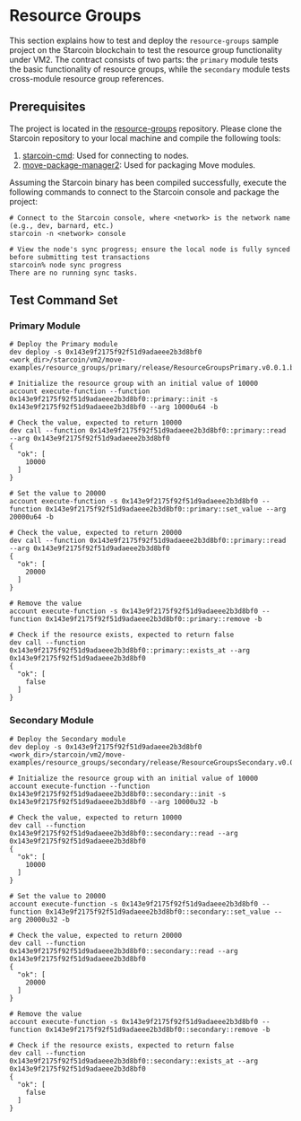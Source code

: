 # Resource Groups

This section explains how to test and deploy the `resource-groups` sample project on the Starcoin blockchain to test the
resource group functionality under VM2. The contract consists of two parts: the `primary` module tests the basic
functionality of resource groups, while the `secondary` module tests cross-module resource group references.

## Prerequisites

The project is located in
the [resource-groups](https://github.com/starcoinorg/starcoin/tree/dual-verse-dag/vm2/move-examples/resource_groups)
repository. Please clone the Starcoin repository to your local machine and compile the following tools:

1. [starcoin-cmd](https://github.com/starcoinorg/starcoin/tree/dual-verse-dag/cmd/starcoin): Used for connecting to
   nodes.
2. [move-package-manager2](https://github.com/starcoinorg/starcoin/tree/dual-verse-dag/vm2/move-package-manager): Used
   for packaging Move modules.

Assuming the Starcoin binary has been compiled successfully, execute the following commands to connect to the Starcoin
console and package the project:

```shell
# Connect to the Starcoin console, where <network> is the network name (e.g., dev, barnard, etc.)
starcoin -n <network> console

# View the node's sync progress; ensure the local node is fully synced before submitting test transactions
starcoin% node sync progress
There are no running sync tasks.
```

## Test Command Set

### Primary Module

```shell
# Deploy the Primary module
dev deploy -s 0x143e9f2175f92f51d9adaeee2b3d8bf0 <work_dir>/starcoin/vm2/move-examples/resource_groups/primary/release/ResourceGroupsPrimary.v0.0.1.blob

# Initialize the resource group with an initial value of 10000
account execute-function --function 0x143e9f2175f92f51d9adaeee2b3d8bf0::primary::init -s 0x143e9f2175f92f51d9adaeee2b3d8bf0 --arg 10000u64 -b

# Check the value, expected to return 10000
dev call --function 0x143e9f2175f92f51d9adaeee2b3d8bf0::primary::read --arg 0x143e9f2175f92f51d9adaeee2b3d8bf0
{
  "ok": [
    10000
  ]
}

# Set the value to 20000
account execute-function -s 0x143e9f2175f92f51d9adaeee2b3d8bf0 --function 0x143e9f2175f92f51d9adaeee2b3d8bf0::primary::set_value --arg 20000u64 -b

# Check the value, expected to return 20000
dev call --function 0x143e9f2175f92f51d9adaeee2b3d8bf0::primary::read --arg 0x143e9f2175f92f51d9adaeee2b3d8bf0
{
  "ok": [
    20000
  ]
}

# Remove the value
account execute-function -s 0x143e9f2175f92f51d9adaeee2b3d8bf0 --function 0x143e9f2175f92f51d9adaeee2b3d8bf0::primary::remove -b

# Check if the resource exists, expected to return false
dev call --function 0x143e9f2175f92f51d9adaeee2b3d8bf0::primary::exists_at --arg 0x143e9f2175f92f51d9adaeee2b3d8bf0
{
  "ok": [
    false
  ]
}
```

### Secondary Module

```shell
# Deploy the Secondary module
dev deploy -s 0x143e9f2175f92f51d9adaeee2b3d8bf0 <work_dir>/starcoin/vm2/move-examples/resource_groups/secondary/release/ResourceGroupsSecondary.v0.0.1.blob

# Initialize the resource group with an initial value of 10000
account execute-function --function 0x143e9f2175f92f51d9adaeee2b3d8bf0::secondary::init -s 0x143e9f2175f92f51d9adaeee2b3d8bf0 --arg 10000u32 -b

# Check the value, expected to return 10000
dev call --function 0x143e9f2175f92f51d9adaeee2b3d8bf0::secondary::read --arg 0x143e9f2175f92f51d9adaeee2b3d8bf0
{
  "ok": [
    10000
  ]
}

# Set the value to 20000
account execute-function -s 0x143e9f2175f92f51d9adaeee2b3d8bf0 --function 0x143e9f2175f92f51d9adaeee2b3d8bf0::secondary::set_value --arg 20000u32 -b

# Check the value, expected to return 20000
dev call --function 0x143e9f2175f92f51d9adaeee2b3d8bf0::secondary::read --arg 0x143e9f2175f92f51d9adaeee2b3d8bf0
{
  "ok": [
    20000
  ]
}

# Remove the value
account execute-function -s 0x143e9f2175f92f51d9adaeee2b3d8bf0 --function 0x143e9f2175f92f51d9adaeee2b3d8bf0::secondary::remove -b

# Check if the resource exists, expected to return false
dev call --function 0x143e9f2175f92f51d9adaeee2b3d8bf0::secondary::exists_at --arg 0x143e9f2175f92f51d9adaeee2b3d8bf0
{
  "ok": [
    false
  ]
}
```
